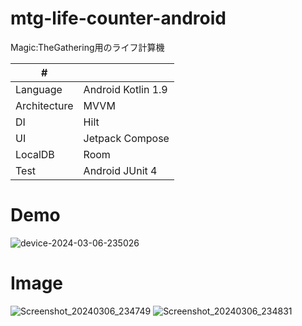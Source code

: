 # mtg-life-counter-android
Magic:TheGathering用のライフ計算機

| # | |
| ---- |--------------------------|
| Language| Android Kotlin 1.9 |
| Architecture | MVVM |
| DI | Hilt |
| UI | Jetpack Compose |
| LocalDB | Room |
| Test | Android JUnit 4 |

# Demo
![device-2024-03-06-235026](https://github.com/kuskyst/mtg-life-counter-android/assets/126965999/4a6a873e-7dab-4981-82ff-ccafd47d8bc8)


# Image
![Screenshot_20240306_234749](https://github.com/kuskyst/mtg-life-counter-android/assets/126965999/2d566e4d-8d53-47c7-b5da-56cd11a0bafb)
![Screenshot_20240306_234831](https://github.com/kuskyst/mtg-life-counter-android/assets/126965999/6ff705df-abca-4161-95b2-73c6f7207beb)
